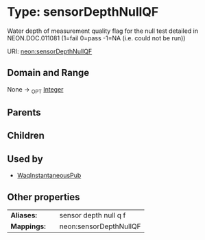 
# Type: sensorDepthNullQF


Water depth of measurement quality flag for the null test detailed in NEON.DOC.011081 (1=fail 0=pass -1=NA (i.e. could not be run))

URI: [neon:sensorDepthNullQF](https://data.neonscience.org/sensorDepthNullQF)


## Domain and Range

None ->  <sub>OPT</sub> [Integer](types/Integer.md)

## Parents


## Children


## Used by

 * [WaqInstantaneousPub](WaqInstantaneousPub.md)

## Other properties

|  |  |  |
| --- | --- | --- |
| **Aliases:** | | sensor depth null q f |
| **Mappings:** | | neon:sensorDepthNullQF |

